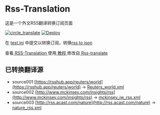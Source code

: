 # Rss-Translation

这是一个外文RSS翻译转换订阅页面 

[![circle_translate](https://github.com/danfengdd/Rss-Translation/actions/workflows/circle_translate.yml/badge.svg)](https://github.com/danfengdd/Rss-Translation/actions/workflows/circle_translate.yml)
[![Deploy](https://github.com/danfengdd/Rss-Translation/actions/workflows/jekyll-gh-pages.yml/badge.svg)](https://github.com/danfengdd/Rss-Translation/actions/workflows/jekyll-gh-pages.yml)

在 [test.ini](https://github.com/danfengdd/Rss-Translation/blob/main/test.ini) 中提交以转换订阅，转换[rss to json](https://rss2json.com/)

查看[ RSS-Translation ](https://danfengdd.github.io/RSS-Translation)使用[ 教程 ](https://www.danfengdd.net/tutorial/644)修改自[ Rss-translate ](https://github.com/rcy1314/Rss-Translation/)

## 已转换翻译源

 - source001 [https://rsshub.app/reuters/world](https://rsshub.app/reuters/world) -> [Reuters_world.xml](rss/Reuters_world.xml)
 - source002 [http://www.mckinsey.com/insights/rss](http://www.mckinsey.com/insights/rss) -> [mckinsey_iw_rss.xml](rss/mckinsey_iw_rss.xml)
 - source003 [http://rss.acast.com/nature](http://rss.acast.com/nature) -> [nature_rss.xml](rss/nature_rss.xml)
